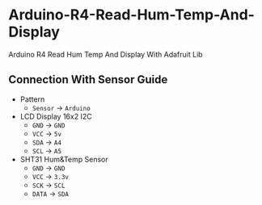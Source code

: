 # Arduino-R4-Read-Hum-Temp-And-Display
Arduino R4 Read Hum Temp And Display With Adafruit Lib
## Connection With Sensor Guide
+ Pattern
  + `Sensor` -> `Arduino`
+ LCD Display 16x2 I2C
  + `GND` -> `GND`
  + `VCC` -> `5v`
  + `SDA` -> `A4`
  + `SCL` -> `A5`
+ SHT31 Hum&Temp Sensor
  + `GND` -> `GND`
  + `VCC` -> `3.3v`
  + `SCK` -> `SCL`
  + `DATA` -> `SDA`
